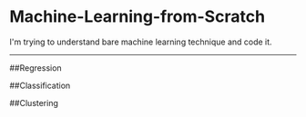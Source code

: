 # Machine-Learning-from-Scratch
I'm trying to understand bare machine learning technique and code it.
***
##Regression


##Classification


##Clustering
